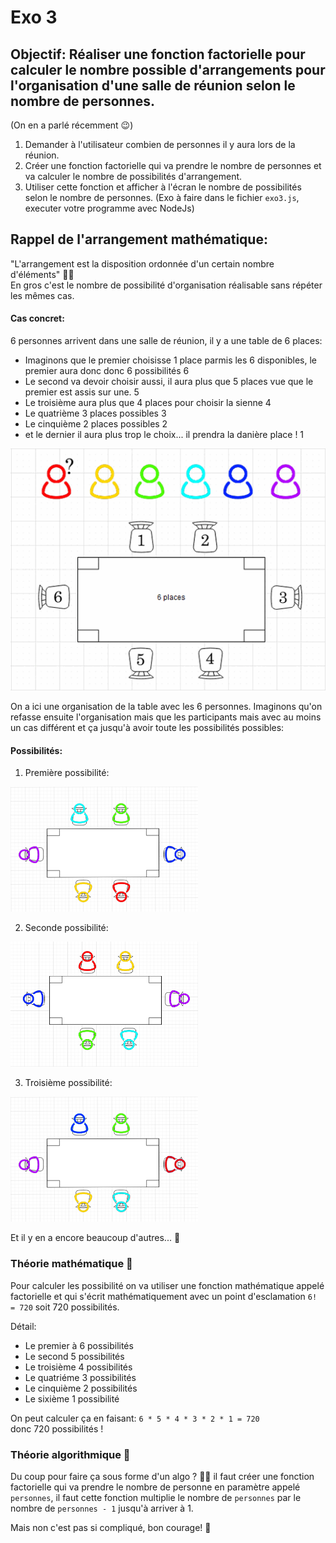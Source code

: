 # Exo 3

## Objectif:  Réaliser une fonction factorielle pour calculer le nombre possible d'arrangements pour l'organisation d'une salle de réunion selon le nombre de personnes.
(On en a parlé récemment 😉)

1. Demander à l'utilisateur combien de personnes il y aura lors de la réunion.
2. Créer une fonction factorielle qui va prendre le nombre de personnes et va calculer le nombre de possibilités d'arrangement.
3. Utiliser cette fonction et afficher à l'écran le nombre de possibilités selon le nombre de personnes.
(Exo à faire dans le fichier `exo3.js`, executer votre programme avec NodeJs)

## Rappel de l'arrangement mathématique:
"L'arrangement est la disposition ordonnée d'un certain nombre d'éléments" 🤨🤔<br>
En gros c'est le nombre de possibilité d'organisation réalisable sans répéter les mêmes cas.

#### Cas concret:
6 personnes arrivent dans une salle de réunion, il y a une table de 6 places:
- Imaginons que le premier choisisse 1 place parmis les 6 disponibles, le premier aura donc donc 6 possibilités 6️
- Le second va devoir choisir aussi, il aura plus que 5 places vue que le premier est assis sur une. 5️
- Le troisième aura plus que 4 places pour choisir la sienne 4️
- Le quatrième 3 places possibles 3️
- Le cinquième 2 places possibles 2️ 
- et le dernier il aura plus trop le choix... il prendra la danière place ! 1️

![Alt Text](images/table.gif)

On a ici une organisation de la table avec les 6 personnes.
Imaginons qu'on refasse ensuite l'organisation mais que les participants mais avec au moins un cas différent et ça jusqu'à avoir toute les possibilités possibles:

#### Possibilités:

1. Première possibilité:

<img src="images/p1.png" width="300" height="200" />

2. Seconde possibilité:

<img src="images/p2.png" width="300" height="200" />

3. Troisième possibilité:

<img src="images/p3.png" width="300" height="200" />

Et il y en a encore beaucoup d'autres... 😬

### Théorie mathématique 🧮 

Pour calculer les possibilité on va utiliser une fonction mathématique appelé factorielle et qui s'écrit mathématiquement avec un point d'esclamation `6! = 720` soit 720 possibilités.

Détail:
- Le premier à 6 possibilités
- Le second 5 possibilités
- Le troisième 4 possibilités
- Le quatriéme 3 possibilités
- Le cinquième 2 possibilités
- Le sixième 1 possibilité

On peut calculer ça en faisant: `6 * 5 * 4 * 3 * 2 * 1 = 720` <br>
donc 720 possibilités !

### Théorie algorithmique 🤖

Du coup pour faire ça sous forme d'un algo ? 🤨🤔 
il faut créer une fonction factorielle qui va prendre le nombre de personne en paramètre appelé `personnes`,
il faut cette fonction multiplie le nombre de `personnes` par le nombre de `personnes - 1` jusqu'à arriver à 1.

Mais non c'est pas si compliqué, bon courage! 💪
